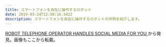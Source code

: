 ```yaml
---
title: スマートフォンを自在に操作するロボット
date: 2019-03-24T12:58:16.542Z
description: スマートフォンを自在に操作するロボットの作例を紹介します。
---
```

[ROBOT TELEPHONE OPERATOR HANDLES SOCIAL MEDIA FOR YOU](https://hackaday.com/2019/03/22/robot-telephone-operator-handles-social-media-for-you/)から発見。画像もここから転載。
